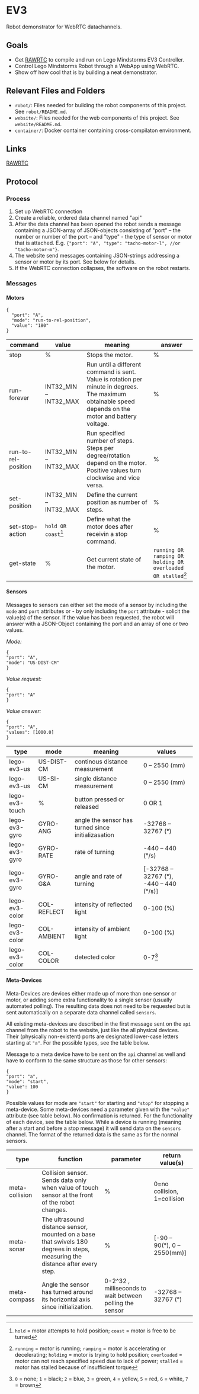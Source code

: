 # EV3 #

Robot demonstrator for WebRTC datachannels.

## Goals ##

  * Get [RAWRTC](https://github.com/rawrtc/rawrtc) to compile and run on Lego Mindstorms EV3 Controller.
  * Control Lego Mindstorms Robot through a WebApp using WebRTC.
  * Show off how cool that is by building a neat demonstrator.
  
## Relevant Files and Folders

- `robot/`: Files needed for building the robot components of this project. See `robot/README.md`.
- `website/`: Files needed for the web components of this project. See `website/README.md`.
- `container/`: Docker container containing cross-compilaton environment.

## Links ##

[RAWRTC](https://github.com/rawrtc/rawrtc)

## Protocol

### Process

1. Set up WebRTC connection
2. Create a reliable, ordered data channel named "api"
3. After the data channel has been opened the robot sends a message containing a JSON-array of JSON-objects consisting of "port" – the number or number of the port –  and "type" - the type of sensor or motor that is attached. E.g. `{"port": "A", "type": "tacho-motor-l", //or "tacho-motor-m"}`.
4. The website send messages containing JSON-strings addressing a sensor or motor by its port. See below for details.
5. If the WebRTC connection collapses, the software on the robot restarts.

### Messages

#### Motors

```
{
  "port": "A", 
  "mode": "run-to-rel-position",
  "value": "180"
}
```

| command             | value                 | meaning                                                                                                                                                | answer                                                       |
|---------------------|-----------------------|--------------------------------------------------------------------------------------------------------------------------------------------------------|--------------------------------------------------------------|
| stop                | %                     | Stops the motor.                                                                                                                                       | %                                                            |
| run-forever         | INT32_MIN – INT32_MAX | Run until a different command is sent. Value is rotation per minute in degrees. The maximum obtainable speed depends on the motor and battery voltage. | %                                                            |
| run-to-rel-position | INT32_MIN – INT32_MAX | Run specified number of steps. Steps per degree/rotation depend on the motor. Positive values turn clockwise and vice versa.                           | %                                                            |
| set-position        | INT32_MIN – INT32_MAX | Define the current position as <value> number of steps.                                                                                                | %                                                            |
| set-stop-action     | `hold OR coast`[^1]   | Define what the motor does after receivin a stop command.                                                                                              | %                                                            |
| get-state           | %                     | Get current state of the motor.                                                                                                                        | `running OR ramping OR holding OR overloaded OR stalled`[^2] |

#### Sensors

Messages to sensors can either set the mode of a sensor by including the `mode` and `port` attributes or - by only including the `port` attribute - solicit the value(s) of the sensor. If the value has been requested, the robot will answer with a JSON-Object containing the port and an array of one or two values. 

*Mode:*
 ```
{
"port": "A",
"mode": "US-DIST-CM"
}
```
*Value request:*
```
{
"port": "A"
}
 ```

*Value answer:*
```
{
"port": "A",
"values": [1000.0]
}
 ```
 
| type           | mode        | meaning                                            | values                                   |
|----------------|-------------|----------------------------------------------------|------------------------------------------|
| lego-ev3-us    | US-DIST-CM  | continous distance measurement                     | 0 – 2550 (mm)                        |
| lego-ev3-us    | US-SI-CM    | single distance measurement                        | 0 – 2550  (mm)                       |
| lego-ev3-touch | %           | button pressed or released                         | 0 OR 1                                   |
| lego-ev3-gyro  | GYRO-ANG    | angle the sensor has turned since initializasation | -32768 – 32767 (°)                       |
| lego-ev3-gyro  | GYRO-RATE   | rate of turning                                    | -440 – 440 (°/s)                         |
| lego-ev3-gyro  | GYRO-G&A    | angle and rate of turning                          | \[-32768 – 32767 (°), -440 – 440 (°/s)\] |
| lego-ev3-color | COL-REFLECT | intensity of reflected light                       | 0-100 (%)                                |
| lego-ev3-color | COL-AMBIENT | intensity of ambient light                         | 0-100 (%)                                |
| lego-ev3-color | COL-COLOR   | detected color                                     | 0-7[^3]                                  |

#### Meta-Devices

Meta-Devices are devices either made up of more than one sensor or motor, or adding some extra functionality to a single sensor (usually automated polling). The resulting data does not need to be requested but is sent automatically on a separate data channel called `sensors`.

All existing meta-devices are described in the first message sent on the `api` channel from the robot to the website, just like the all physical devices. Their (physically non-existent) ports are designated lower-case letters starting at `"a"`. For the possible types, see the table below.

Message to a meta device have to be sent on the `api` channel as well and have to conform to the same structure as those for other sensors:
 ```
{
"port": "a",
"mode": "start",
"value": 100
}
```
Possible values for mode are `"start"` for starting and `"stop"` for stopping a meta-device. Some meta-devices need a parameter given with the `"value"` attribute (see table below). No confirmation is returned. For the functionality of each device, see the table below. While a device is running (meaning after a start and before a stop message) it will send data on the `sensors` channel. The format of the returned data is the same as for the normal sensors.

| type           | function                                                                                                                      | parameter                                               | return value(s)             |
|----------------|-------------------------------------------------------------------------------------------------------------------------------|---------------------------------------------------------|-----------------------------|
| meta-collision | Collision sensor. Sends data only when value of touch sensor at the front of the robot changes.                               | %                                                       | 0=no collision, 1=collision |
| meta-sonar     | The ultrasound distance sensor, mounted on a base that swivels 180 degrees in steps, measuring the distance after every step. | %                                                       |  \[-90 – 90(°), 0 – 2550(mm)\] |
| meta-compass   | Angle the sensor has turned around its horizontal axis since initialization.                                                  | 0-2^32 , milliseconds to wait between polling the sensor | -32768 – 32767 (°)          |


[^1]: `hold` = motor attempts to hold position; `coast` = motor is free to be turned
[^2]: `running` = motor is running; `ramping` = motor is accelerating or decelerating; `holding` = motor is trying to hold position; `overloaded` = motor can not reach specified speed due to lack of power; `stalled` = motor has stalled because of insufficient torque
[^3]: `0` = none; `1` = black; `2` = blue, `3` = green, `4` = yellow, `5` = red, `6` = white, `7` = brown
